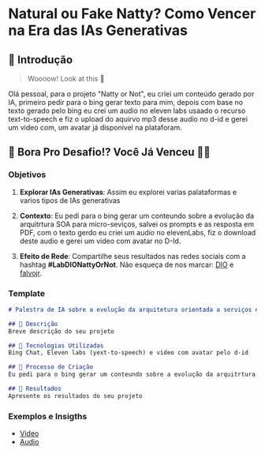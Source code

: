 # Natural ou Fake Natty? Como Vencer na Era das IAs Generativas

## 🚀 Introdução

> Woooow! Look at this 👀

Olá pessoal, para o projeto "Natty or Not", eu criei um conteúdo gerado por IA, primeiro pedir para o bing gerar texto para mim, depois com base no texto gerado pelo bing eu crei um audio no eleven labs usaado o recurso text-to-speech e fiz o upload do aquirvo mp3 desse audio no d-id e gerei um video com, um avatar já disponivel na plataforam.
## 🎯 Bora Pro Desafio!? Você Já Venceu 💪🤓

### Objetivos

1. **Explorar IAs Generativas**: Assim eu explorei varias palataformas e varios tipos de IAs generativas
2. **Contexto**: Eu pedi para o bing gerar um conteundo sobre a evolução da arquitrtura SOA para micro-seviços, salvei os prompts e as resposta em PDF, com o texto gerdo eu criei um audio no elevenLabs, fiz o download deste audio e gerei um video com avatar no D-Id.

1. **Efeito de Rede**: Compartilhe seus resultados nas redes sociais com a hashtag **#LabDIONattyOrNot**. Não esqueça de nos marcar: [DIO](https://www.linkedin.com/school/dio-makethechange) e [falvojr](https://www.linkedin.com/in/falvojr).

### Template

```markdown
# Palestra de IA sobre a evolução da arquitetura orientada a serviços em microserviços.

## 📒 Descrição
Breve descrição do seu projeto

## 🤖 Tecnologias Utilizadas
Bing Chat, Eleven labs (yext-to-speech) e video com avatar pelo d-id

## 🧐 Processo de Criação
Eu pedi para o bing gerar um conteundo sobre a evolução da arquitrtura SOA para micro-seviços, salvei os prompts e as resposta em PDF, com o texto gerdo eu criei um audio no elevenLabs, fiz o download deste audio e gerei um video com avatar no D-Id.

## 🚀 Resultados
Apresente os resultados do seu projeto


```

### Exemplos e Insigths

- [Video](https://studio.d-id.com/share?id=3f3b67c6018415c50807aebc5efa2661&utm_source=copy)
- [Audio](https://elevenlabs.io/app/speech-synthesis)


